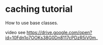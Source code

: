 # caching tutorial
How to use base classes.

video see
https://drive.google.com/open?id=10Fdn1o7OOKs38G0Dn8117cPDzR5iV0m_
